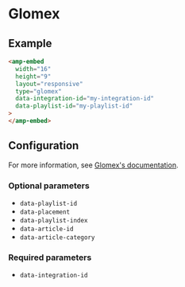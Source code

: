 <!---
Copyright 2017 The AMP HTML Authors. All Rights Reserved.

Licensed under the Apache License, Version 2.0 (the "License");
you may not use this file except in compliance with the License.
You may obtain a copy of the License at

      http://www.apache.org/licenses/LICENSE-2.0

Unless required by applicable law or agreed to in writing, software
distributed under the License is distributed on an "AS-IS" BASIS,
WITHOUT WARRANTIES OR CONDITIONS OF ANY KIND, either express or implied.
See the License for the specific language governing permissions and
limitations under the License.
-->

# Glomex

## Example

```html
<amp-embed
  width="16"
  height="9"
  layout="responsive"
  type="glomex"
  data-integration-id="my-integration-id"
  data-playlist-id="my-playlist-id"
>
</amp-embed>
```

## Configuration

For more information, see [Glomex's documentation](https://docs.glomex.com/publisher/video-player-integration/).

### Optional parameters

- `data-playlist-id`
- `data-placement`
- `data-playlist-index`
- `data-article-id`
- `data-article-category`

### Required parameters

- `data-integration-id`
